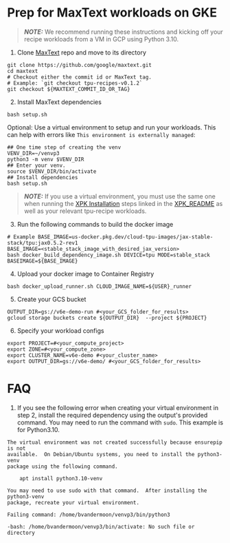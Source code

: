 # Prep for MaxText workloads on GKE

> **_NOTE:_** We recommend running these instructions and kicking off your recipe 
workloads from a VM in GCP using Python 3.10.

1. Clone [MaxText](https://github.com/google/maxtext) repo and move to its directory
```shell
git clone https://github.com/google/maxtext.git
cd maxtext
# Checkout either the commit id or MaxText tag. 
# Example: `git checkout tpu-recipes-v0.1.2`
git checkout ${MAXTEXT_COMMIT_ID_OR_TAG}
```

2. Install MaxText dependencies
```shell
bash setup.sh
```

Optional: Use a virtual environment to setup and run your workloads. This can help with errors
like `This environment is externally managed`:
```shell
## One time step of creating the venv
VENV_DIR=~/venvp3
python3 -m venv $VENV_DIR
## Enter your venv.
source $VENV_DIR/bin/activate
## Install dependencies
bash setup.sh
```

> **_NOTE:_** If you use a virtual environment, you must use the same one when running the 
[XPK Installation](https://github.com/AI-Hypercomputer/xpk?tab=readme-ov-file#installation) 
steps linked in the [XPK_README](XPK_README.md) as well as your relevant tpu-recipe workloads.

3. Run the following commands to build the docker image
```shell
# Example BASE_IMAGE=us-docker.pkg.dev/cloud-tpu-images/jax-stable-stack/tpu:jax0.5.2-rev1
BASE_IMAGE=<stable_stack_image_with_desired_jax_version>
bash docker_build_dependency_image.sh DEVICE=tpu MODE=stable_stack BASEIMAGE=${BASE_IMAGE}
```

4. Upload your docker image to Container Registry
```shell
bash docker_upload_runner.sh CLOUD_IMAGE_NAME=${USER}_runner
```

5. Create your GCS bucket
```shell
OUTPUT_DIR=gs://v6e-demo-run #<your_GCS_folder_for_results>
gcloud storage buckets create ${OUTPUT_DIR}  --project ${PROJECT}
```

6. Specify your workload configs
```shell
export PROJECT=#<your_compute_project>
export ZONE=#<your_compute_zone>
export CLUSTER_NAME=v6e-demo #<your_cluster_name>
export OUTPUT_DIR=gs://v6e-demo/ #<your_GCS_folder_for_results>
```

# FAQ

1. If you see the following error when creating your virtual environment in step 2, install the 
required dependency using the output's provided command. You may need to run the command with `sudo`. This 
example is for Python3.10.
```
The virtual environment was not created successfully because ensurepip is not
available.  On Debian/Ubuntu systems, you need to install the python3-venv
package using the following command.

    apt install python3.10-venv

You may need to use sudo with that command.  After installing the python3-venv
package, recreate your virtual environment.

Failing command: /home/bvandermoon/venvp3/bin/python3

-bash: /home/bvandermoon/venvp3/bin/activate: No such file or directory
```